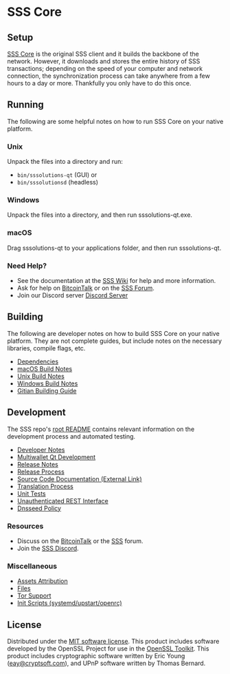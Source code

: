 SSS Core
=============

Setup
---------------------
[SSS Core](http://sss.org/wallet) is the original SSS client and it builds the backbone of the network. However, it downloads and stores the entire history of SSS transactions; depending on the speed of your computer and network connection, the synchronization process can take anywhere from a few hours to a day or more. Thankfully you only have to do this once.

Running
---------------------
The following are some helpful notes on how to run SSS Core on your native platform.

### Unix

Unpack the files into a directory and run:

- `bin/sssolutions-qt` (GUI) or
- `bin/sssolutionsd` (headless)

### Windows

Unpack the files into a directory, and then run sssolutions-qt.exe.

### macOS

Drag sssolutions-qt to your applications folder, and then run sssolutions-qt.

### Need Help?

* See the documentation at the [SSS Wiki](https://github.com/Simple-Software-Solutions/SSS-Core/wiki)
for help and more information.
* Ask for help on [BitcoinTalk](https://bitcointalk.org/index.php?topic=1262920.0) or on the [SSS Forum](http://forum.sss.org/).
* Join our Discord server [Discord Server](https://discord.sss.org)

Building
---------------------
The following are developer notes on how to build SSS Core on your native platform. They are not complete guides, but include notes on the necessary libraries, compile flags, etc.

- [Dependencies](dependencies.md)
- [macOS Build Notes](build-osx.md)
- [Unix Build Notes](build-unix.md)
- [Windows Build Notes](build-windows.md)
- [Gitian Building Guide](gitian-building.md)

Development
---------------------
The SSS repo's [root README](/README.md) contains relevant information on the development process and automated testing.

- [Developer Notes](developer-notes.md)
- [Multiwallet Qt Development](multiwallet-qt.md)
- [Release Notes](release-notes.md)
- [Release Process](release-process.md)
- [Source Code Documentation (External Link)](https://www.fuzzbawls.pw/sss/doxygen/)
- [Translation Process](translation_process.md)
- [Unit Tests](unit-tests.md)
- [Unauthenticated REST Interface](REST-interface.md)
- [Dnsseed Policy](dnsseed-policy.md)

### Resources
* Discuss on the [BitcoinTalk](https://bitcointalk.org/index.php?topic=1262920.0) or the [SSS](http://forum.sss.org/) forum.
* Join the [SSS Discord](https://discord.sss.org).

### Miscellaneous
- [Assets Attribution](assets-attribution.md)
- [Files](files.md)
- [Tor Support](tor.md)
- [Init Scripts (systemd/upstart/openrc)](init.md)

License
---------------------
Distributed under the [MIT software license](/COPYING).
This product includes software developed by the OpenSSL Project for use in the [OpenSSL Toolkit](https://www.openssl.org/). This product includes
cryptographic software written by Eric Young ([eay@cryptsoft.com](mailto:eay@cryptsoft.com)), and UPnP software written by Thomas Bernard.

